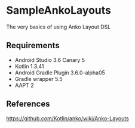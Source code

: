 # SampleAnkoLayouts
The very basics of using Anko Layout DSL

## Requirements
* Android Studio 3.6 Canary 5
* Kotlin 1.3.41
* Android Gradle Plugin 3.6.0-alpha05
* Gradle wrapper 5.5
* AAPT 2

## References
https://github.com/Kotlin/anko/wiki/Anko-Layouts